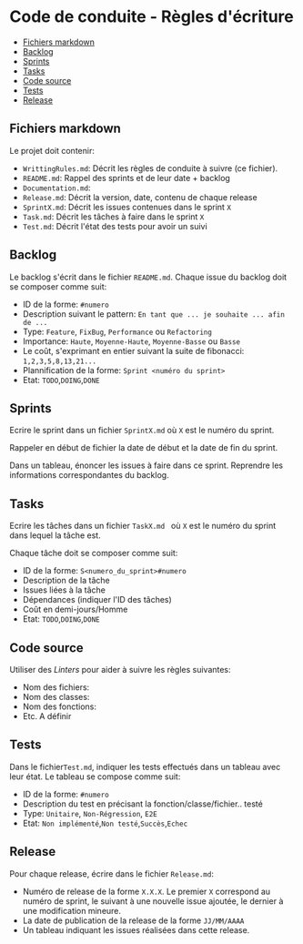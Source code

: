 # Code de conduite - Règles d'écriture


- [Fichiers markdown](#fichiers-markdown)
- [Backlog](#backlog)
- [Sprints](#sprints)
- [Tasks](#tasks)
- [Code source](#code-source)
- [Tests](#tests)
- [Release](#release)


## Fichiers markdown

Le projet doit contenir:

- `WrittingRules.md`: Décrit les règles de conduite à suivre (ce fichier).
- `README.md`: Rappel des sprints et de leur date + backlog
- `Documentation.md`: 
- `Release.md`: Décrit la version, date, contenu de chaque release
- `SprintX.md`: Décrit les issues contenues dans le sprint `X`
- `Task.md`: Décrit les tâches à faire dans le sprint `X`
- `Test.md`: Décrit l'état des tests pour avoir un suivi 



## Backlog

Le backlog s'écrit dans le fichier `README.md`. Chaque issue du backlog doit se composer comme suit:

- ID de la forme: `#numero`
- Description suivant le pattern: `En tant que ... je souhaite ... afin de ...`
- Type: `Feature`, `FixBug`, `Performance` ou `Refactoring`
- Importance: `Haute`, `Moyenne-Haute`, `Moyenne-Basse` ou `Basse`
- Le coût, s'exprimant en entier suivant la suite de fibonacci: `1,2,3,5,8,13,21...`
- Plannification de la forme: `Sprint <numéro du sprint>` 
- Etat: `TODO`,`DOING`,`DONE`



## Sprints

Ecrire le sprint dans un fichier `SprintX.md` où `X` est le numéro du sprint.

Rappeler en début de fichier la date de début et la date de fin du sprint.

Dans un tableau, énoncer les issues à faire dans ce sprint. Reprendre les informations correspondantes du backlog.



## Tasks

Ecrire les tâches dans un fichier `TaskX.md ` où `X` est le numéro du sprint dans lequel la tâche est. 

Chaque tâche doit se composer comme suit:

- ID de la forme: `S<numero_du_sprint>#numero`
- Description de la tâche
- Issues liées à la tâche
- Dépendances (indiquer l'ID des tâches)
- Coût en demi-jours/Homme
- Etat: `TODO`,`DOING`,`DONE`



## Code source

Utiliser des *Linters* pour aider à suivre les règles suivantes:

- Nom des fichiers:
- Nom des classes:
- Nom des fonctions:
- Etc. A définir



## Tests

Dans le fichier`Test.md`, indiquer les tests effectués dans un tableau avec leur état. Le tableau se compose comme suit:

- ID de la forme: `#numero`
- Description du test en précisant la fonction/classe/fichier.. testé
- Type: `Unitaire`, `Non-Régression`, `E2E`
- Etat: `Non implémenté`,`Non testé`,`Succès`,`Echec`



## Release

Pour chaque release, écrire dans le fichier `Release.md`:

- Numéro de release de la forme `X.X.X`. Le premier `X` correspond au numéro de sprint, le suivant à une nouvelle issue ajoutée, le dernier à une modification mineure.
- La date de publication de la release de la forme `JJ/MM/AAAA`
- Un tableau indiquant les issues réalisées dans cette release.
